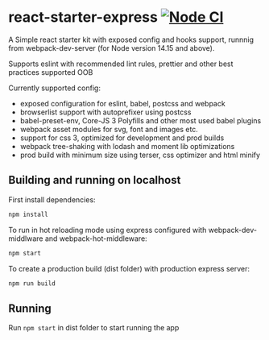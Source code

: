 # react-starter-express [![Node CI](https://github.com/amazingrv/react-starter-express/actions/workflows/nodejs.yml/badge.svg)](https://github.com/amazingrv/react-starter-express/actions/workflows/nodejs.yml)

A Simple react starter kit with exposed config and hooks support, runnnig from webpack-dev-server (for Node version 14.15 and above).

Supports eslint with recommended lint rules, prettier and other best practices supported OOB

Currently supported config:

- exposed configuration for eslint, babel, postcss and webpack
- browserlist support with autoprefixer using postcss
- babel-preset-env, Core-JS 3 Polyfills and other most used babel plugins
- webpack asset modules for svg, font and images etc.
- support for css 3, optimized for development and prod builds
- webpack tree-shaking with lodash and moment lib optimizations
- prod build with minimum size using terser, css optimizer and html minify

## Building and running on localhost

First install dependencies:

```sh
npm install
```

To run in hot reloading mode using express configured with webpack-dev-middlware and webpack-hot-middleware:

```sh
npm start
```

To create a production build (dist folder) with production express server:

```sh
npm run build
```

## Running

Run `npm start` in dist folder to start running the app
